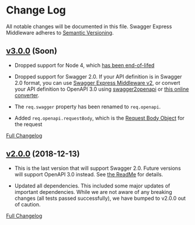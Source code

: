 # Change Log
All notable changes will be documented in this file.
Swagger Express Middleware adheres to [Semantic Versioning](http://semver.org/).


## [v3.0.0](https://github.com/APIDevTools/swagger-express-middleware/tree/v3.0.0) (Soon)

- Dropped support for Node 4, which [has been end-of-lifed](https://github.com/nodejs/Release#readme)

- Dropped support for Swagger 2.0.  If your API definition is in Swagger 2.0 format, you can use [Swagger Express Middleware v2](https://github.com/APIDevTools/swagger-express-middleware/tree/v2#readme), or convert your API definition to OpenAPI 3.0 using [swagger2openapi](https://www.npmjs.com/package/swagger2openapi) or [this online converter](https://mermade.org.uk/openapi-converter).

- The `req.swagger` property has been renamed to `req.openapi`.

- Added `req.openapi.requestBody`, which is the [Request Body Object](https://github.com/OAI/OpenAPI-Specification/blob/master/versions/3.0.2.md#request-body-object) for the request

[Full Changelog](https://github.com/APIDevTools/swagger-express-middleware/compare/v2.0.2...v3.0.0)



## [v2.0.0](https://github.com/APIDevTools/swagger-express-middleware/tree/v2.0.0) (2018-12-13)

- This is the last version that will support Swagger 2.0. Future versions will support OpenAPI 3.0 instead.  See [the ReadMe](https://github.com/APIDevTools/swagger-express-middleware/tree/v2#readme) for details.

- Updated all dependencies.  This included some major updates of important dependencies.  While we are not aware of any breaking changes (all tests passed successfully), we have bumped to v2.0.0 out of caution.

[Full Changelog](https://github.com/APIDevTools/swagger-express-middleware/compare/v1.2.0...v2.0.0)
